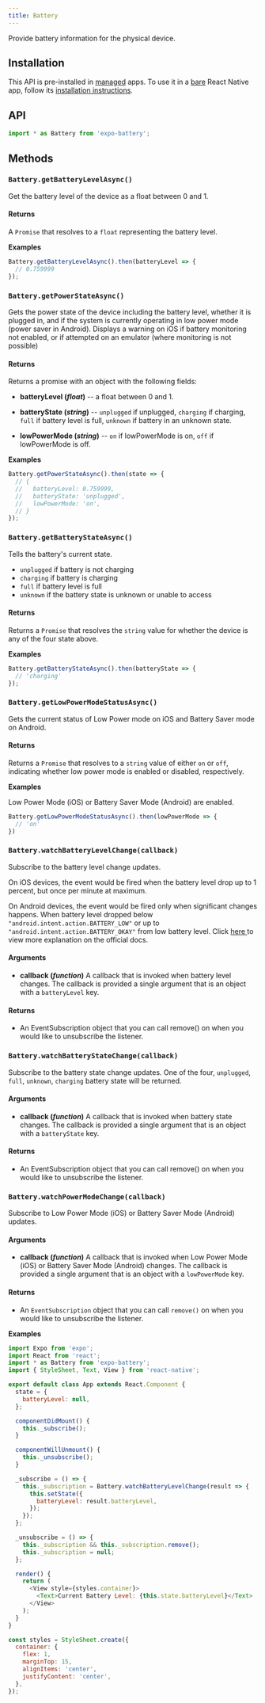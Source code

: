 ```yaml
---
title: Battery
---
```


Provide battery information for the physical device.

## Installation

This API is pre-installed in [managed](../../introduction/managed-vs-bare/#managed-workflow) apps. To use it in a [bare](../../introduction/managed-vs-bare/#bare-workflow) React Native app, follow its [installation instructions](https://github.com/expo/expo/tree/master/packages/expo-battery).

## API

```js
import * as Battery from 'expo-battery';
```

## Methods

### `Battery.getBatteryLevelAsync()`

Get the battery level of the device as a float between 0 and 1.

#### Returns

A `Promise` that resolves to a `float` representing the battery level.

**Examples**

```js
Battery.getBatteryLevelAsync().then(batteryLevel => {
  // 0.759999
});
```

### `Battery.getPowerStateAsync()`

Gets the power state of the device including the battery level, whether it is plugged in, and if the system is currently operating in low power mode (power saver in Android). Displays a warning on iOS if battery monitoring not enabled, or if attempted on an emulator (where monitoring is not possible)

#### Returns

Returns a promise with an object with the following fields:

- **batteryLevel (_float_)** -- a float between 0 and 1.

- **batteryState (_string_)** -- `unplugged` if unplugged, `charging` if charging, `full` if battery level is full, `unknown` if battery in an unknown state.

- **lowPowerMode (_string_)** -- `on` if lowPowerMode is on, `off` if lowPowerMode is off.

**Examples**

```js
Battery.getPowerStateAsync().then(state => {
  // {
  //   batteryLevel: 0.759999,
  //   batteryState: 'unplugged',
  //   lowPowerMode: 'on',
  // }
});
```

### `Battery.getBatteryStateAsync()`

Tells the battery's current state.

- `unplugged` if battery is not charging
- `charging` if battery is charging
- `full` if battery level is full
- `unknown` if the battery state is unknown or unable to access

#### Returns

Returns a `Promise` that resolves the `string` value for whether the device is any of the four state above.

**Examples**

```js
Battery.getBatteryStateAsync().then(batteryState => {
  // 'charging'
});
```

### `Battery.getLowPowerModeStatusAsync()`

Gets the current status of Low Power mode on iOS and Battery Saver mode on Android. 

#### Returns 

Returns a `Promise` that resolves to a `string` value of either `on` or `off`, indicating whether low power mode is enabled or disabled, respectively. 

**Examples** 

Low Power Mode (iOS) or Battery Saver Mode (Android) are enabled.
```js
Battery.getLowPowerModeStatusAsync().then(lowPowerMode => {
  // 'on'
})
```

### `Battery.watchBatteryLevelChange(callback)`

Subscribe to the battery level change updates.

On iOS devices, the event would be fired when the battery level drop up to 1 percent, but once per minute at maximum.

On Android devices, the event would be fired only when significant changes happens. When battery level dropped below `"android.intent.action.BATTERY_LOW"` or up to `"android.intent.action.BATTERY_OKAY"` from low battery level. Click [ here ](https://developer.android.com/training/monitoring-device-state/battery-monitoring) to view more explanation on the official docs.

#### Arguments

- **callback (_function_)** A callback that is invoked when battery level changes. The callback is provided a single argument that is an object with a `batteryLevel` key.

#### Returns

- An EventSubscription object that you can call remove() on when you would like to unsubscribe the listener.

### `Battery.watchBatteryStateChange(callback)`

Subscribe to the battery state change updates. One of the four, `unplugged`, `full`, `unknown`, `charging` battery state will be returned.

#### Arguments

- **callback (_function_)** A callback that is invoked when battery state changes. The callback is provided a single argument that is an object with a `batteryState` key.

#### Returns

- An EventSubscription object that you can call remove() on when you would like to unsubscribe the listener.

### `Battery.watchPowerModeChange(callback)`

Subscribe to Low Power Mode (iOS) or Battery Saver Mode (Android) updates.

#### Arguments

- **callback (_function_)** A callback that is invoked when Low Power Mode (iOS) or Battery Saver Mode (Android) changes. The callback is provided a single argument that is an object with a `lowPowerMode` key.

#### Returns

- An `EventSubscription` object that you can call `remove()` on when you would like to unsubscribe the listener.

**Examples**

```js
import Expo from 'expo';
import React from 'react';
import * as Battery from 'expo-battery';
import { StyleSheet, Text, View } from 'react-native';

export default class App extends React.Component {
  state = {
    batteryLevel: null,
  };

  componentDidMount() {
    this._subscribe();
  }

  componentWillUnmount() {
    this._unsubscribe();
  }

  _subscribe = () => {
    this._subscription = Battery.watchBatteryLevelChange(result => {
      this.setState({
        batteryLevel: result.batteryLevel,
      });
    });
  };

  _unsubscribe = () => {
    this._subscription && this._subscription.remove();
    this._subscription = null;
  };

  render() {
    return (
      <View style={styles.container}>
        <Text>Current Battery Level: {this.state.batteryLevel}</Text>
      </View>
    );
  }
}

const styles = StyleSheet.create({
  container: {
    flex: 1,
    marginTop: 15,
    alignItems: 'center',
    justifyContent: 'center',
  },
});
```

